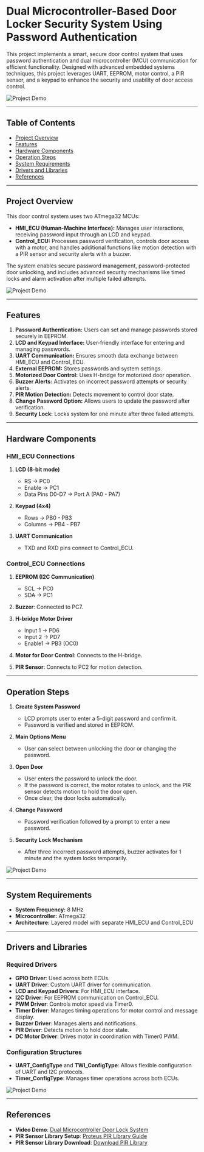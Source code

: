 # Dual Microcontroller-Based Door Locker Security System Using Password Authentication

This project implements a smart, secure door control system that uses password authentication and dual microcontroller (MCU) communication for efficient functionality. Designed with advanced embedded systems techniques, this project leverages UART, EEPROM, motor control, a PIR sensor, and a keypad to enhance the security and usability of door access control.

![Project Demo](docs/Screenshots/Screenshot2.png)

---

## Table of Contents
- [Project Overview](#project-overview)
- [Features](#features)
- [Hardware Components](#hardware-components)
- [Operation Steps](#operation-steps)
- [System Requirements](#system-requirements)
- [Drivers and Libraries](#drivers-and-libraries)
- [References](#references)

---

## Project Overview
This door control system uses two ATmega32 MCUs:
- **HMI_ECU (Human-Machine Interface):** Manages user interactions, receiving password input through an LCD and keypad.
- **Control_ECU:** Processes password verification, controls door access with a motor, and handles additional functions like motion detection with a PIR sensor and security alerts with a buzzer.

The system enables secure password management, password-protected door unlocking, and includes advanced security mechanisms like timed locks and alarm activation after multiple failed attempts.

![Project Demo](docs/Screenshots/Screenshot1.png)

---

## Features
1. **Password Authentication:** Users can set and manage passwords stored securely in EEPROM.
2. **LCD and Keypad Interface:** User-friendly interface for entering and managing passwords.
3. **UART Communication:** Ensures smooth data exchange between HMI_ECU and Control_ECU.
4. **External EEPROM:** Stores passwords and system settings.
5. **Motorized Door Control:** Uses H-bridge for motorized door operation.
6. **Buzzer Alerts:** Activates on incorrect password attempts or security alerts.
7. **PIR Motion Detection:** Detects movement to control door state.
8. **Change Password Option:** Allows users to update the password after verification.
9. **Security Lock:** Locks system for one minute after three failed attempts.

---

## Hardware Components
### HMI_ECU Connections
1. **LCD (8-bit mode)**
   - RS → PC0
   - Enable → PC1
   - Data Pins D0-D7 → Port A (PA0 - PA7)

2. **Keypad (4x4)**
   - Rows → PB0 - PB3
   - Columns → PB4 - PB7

3. **UART Communication**
   - TXD and RXD pins connect to Control_ECU.

### Control_ECU Connections
1. **EEPROM (I2C Communication)**
   - SCL → PC0
   - SDA → PC1

2. **Buzzer**: Connected to PC7.
3. **H-bridge Motor Driver**
   - Input 1 → PD6
   - Input 2 → PD7
   - Enable1 → PB3 (OC0)

4. **Motor for Door Control**: Connects to the H-bridge.
5. **PIR Sensor**: Connects to PC2 for motion detection.

---

## Operation Steps

1. **Create System Password**
   - LCD prompts user to enter a 5-digit password and confirm it.
   - Password is verified and stored in EEPROM.

2. **Main Options Menu**
   - User can select between unlocking the door or changing the password.

3. **Open Door**
   - User enters the password to unlock the door.
   - If the password is correct, the motor rotates to unlock, and the PIR sensor detects motion to hold the door open.
   - Once clear, the door locks automatically.

4. **Change Password**
   - Password verification followed by a prompt to enter a new password.

5. **Security Lock Mechanism**
   - After three incorrect password attempts, buzzer activates for 1 minute and the system locks temporarily.

![Project Demo](docs/Screenshots/Screenshot3.png)

---

## System Requirements
- **System Frequency:** 8 MHz
- **Microcontroller:** ATmega32
- **Architecture:** Layered model with separate HMI_ECU and Control_ECU

---

## Drivers and Libraries

### Required Drivers
- **GPIO Driver**: Used across both ECUs.
- **UART Driver**: Custom UART driver for communication.
- **LCD and Keypad Drivers**: For HMI_ECU interface.
- **I2C Driver**: For EEPROM communication on Control_ECU.
- **PWM Driver**: Controls motor speed via Timer0.
- **Timer Driver**: Manages timing operations for motor control and message display.
- **Buzzer Driver**: Manages alerts and notifications.
- **PIR Driver**: Detects motion to hold door state.
- **DC Motor Driver**: Drives motor in coordination with Timer0 PWM.

### Configuration Structures
- **UART_ConfigType** and **TWI_ConfigType**: Allows flexible configuration of UART and I2C protocols.
- **Timer_ConfigType**: Manages timer operations across both ECUs.

![Project Demo](docs/Screenshots/layers_screenshot.png)

---

## References
- **Video Demo**: [Dual Microcontroller Door Lock System](https://youtu.be/X5EwIRfGAAY)
- **PIR Sensor Library Setup**: [Proteus PIR Library Guide](https://youtu.be/bhT90bM-Vdw)
- **PIR Sensor Library Download**: [Download PIR Library](https://www.mediafire.com/file/vjffcf868ea2fbi/PIR_Sensor_lib.zip/file)
